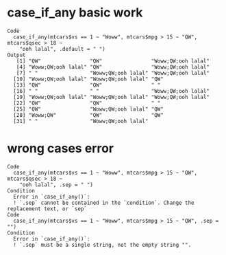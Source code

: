 # case_if_any basic work

    Code
      case_if_any(mtcars$vs == 1 ~ "Woww", mtcars$mpg > 15 ~ "QW", mtcars$qsec > 18 ~
        "ooh lalal", .default = " ")
    Output
       [1] "QW"                "QW"                "Woww;QW;ooh lalal"
       [4] "Woww;QW;ooh lalal" "QW"                "Woww;QW;ooh lalal"
       [7] " "                 "Woww;QW;ooh lalal" "Woww;QW;ooh lalal"
      [10] "Woww;QW;ooh lalal" "Woww;QW;ooh lalal" "QW"               
      [13] "QW"                "QW"                " "                
      [16] " "                 " "                 "Woww;QW;ooh lalal"
      [19] "Woww;QW;ooh lalal" "Woww;QW;ooh lalal" "Woww;QW;ooh lalal"
      [22] "QW"                "QW"                " "                
      [25] "QW"                "Woww;QW;ooh lalal" "QW"               
      [28] "Woww;QW"           "QW"                "QW"               
      [31] " "                 "Woww;QW;ooh lalal"

# wrong cases error

    Code
      case_if_any(mtcars$vs == 1 ~ "Woww", mtcars$mpg > 15 ~ "QW", mtcars$qsec > 18 ~
        "ooh lalal", .sep = " ")
    Condition
      Error in `case_if_any()`:
      ! `.sep` cannot be contained in the `condition`. Change the replacement text, or `sep`
    Code
      case_if_any(mtcars$vs == 1 ~ "Woww", mtcars$mpg > 15 ~ "QW", .sep = "")
    Condition
      Error in `case_if_any()`:
      ! `.sep` must be a single string, not the empty string "".

